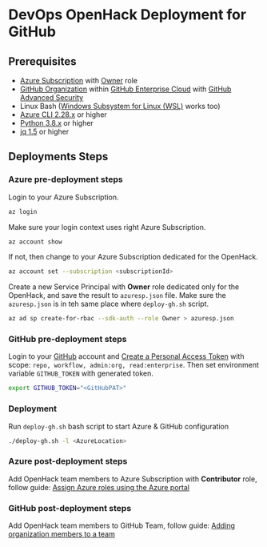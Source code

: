 # DevOps OpenHack Deployment for GitHub

## Prerequisites

- [Azure Subscription](https://azure.microsoft.com/) with [Owner](https://docs.microsoft.com/en-us/azure/role-based-access-control/built-in-roles) role
- [GitHub Organization](https://docs.github.com/en/organizations/collaborating-with-groups-in-organizations/about-organizations) within [GitHub Enterprise Cloud](https://docs.github.com/en/get-started/learning-about-github/githubs-products#github-enterprise) with [GitHub Advanced Security](https://docs.github.com/en/get-started/learning-about-github/about-github-advanced-security)
- Linux Bash ([Windows Subsystem for Linux (WSL)](https://docs.microsoft.com/en-us/windows/wsl/) works too)
- [Azure CLI 2.28.x](https://docs.microsoft.com/en-us/cli/azure/install-azure-cli-linux) or higher
- [Python 3.8.x](https://www.python.org/downloads/) or higher
- [jq 1.5](https://stedolan.github.io/jq/download/) or higher

## Deployments Steps

### Azure pre-deployment steps

Login to your Azure Subscription.

```bash
az login
```

Make sure your login context uses right Azure Subscription.

```bash
az account show
```

If not, then change to your Azure Subscription dedicated for the OpenHack.

```bash
az account set --subscription <subscriptionId>
```

Create a new Service Principal with **Owner** role dedicated only for the OpenHack, and save the result to `azuresp.json` file. Make sure the `azuresp.json` is in teh same place where `deploy-gh.sh` script.

```bash
az ad sp create-for-rbac --sdk-auth --role Owner > azuresp.json
```

### GitHub pre-deployment steps

Login to your [GitHub](https://github.com) account and [Create a Personal Access Token](https://docs.github.com/en/authentication/keeping-your-account-and-data-secure/creating-a-personal-access-token) with scope: `repo, workflow, admin:org, read:enterprise`. Then set environment variable `GITHUB_TOKEN` with generated token.

```bash
export GITHUB_TOKEN="<GitHubPAT>"
```

### Deployment

Run `deploy-gh.sh` bash script to start Azure & GitHub configuration

```bash
./deploy-gh.sh -l <AzureLocation>
```

### Azure post-deployment steps

Add OpenHack team members to Azure Subscription with **Contributor** role, follow guide: [Assign Azure roles using the Azure portal
](https://docs.microsoft.com/en-us/azure/role-based-access-control/role-assignments-portal)

### GitHub post-deployment steps

Add OpenHack team members to GitHub Team, follow guide: [Adding organization members to a team
](https://docs.github.com/en/organizations/organizing-members-into-teams/adding-organization-members-to-a-team)
